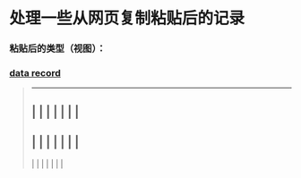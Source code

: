 # 处理一些从网页复制粘贴后的记录

### 粘贴后的类型（视图）：
### [data record]()
> -----------
> |
> |
> |
> |
> |
> |
> |
> -----------
> |
> |
> |
> |
> |
> |
> |
> -----------
> |
> |
> |
> |
> |
> |
> |
